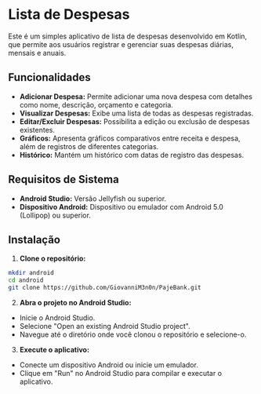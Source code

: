 # Lista de Despesas

Este é um simples aplicativo de lista de despesas desenvolvido em Kotlin, que permite aos usuários registrar e gerenciar suas despesas diárias, mensais e anuais.

## Funcionalidades

- **Adicionar Despesa:** Permite adicionar uma nova despesa com detalhes como nome, descrição, orçamento e categoria.
- **Visualizar Despesas:** Exibe uma lista de todas as despesas registradas.
- **Editar/Excluir Despesas:** Possibilita a edição ou exclusão de despesas existentes.
- **Gráficos:** Apresenta gráficos comparativos entre receita e despesa, além de registros de diferentes categorias.
- **Histórico:** Mantém um histórico com datas de registro das despesas.

## Requisitos de Sistema

- **Android Studio:** Versão Jellyfish ou superior.
- **Dispositivo Android:** Dispositivo ou emulador com Android 5.0 (Lollipop) ou superior.

## Instalação

1. **Clone o repositório:**

```bash
mkdir android
cd android
git clone https://github.com/GiovanniM3n0n/PajeBank.git
```

2. **Abra o projeto no Android Studio:**
- Inicie o Android Studio.
- Selecione "Open an existing Android Studio project".
- Navegue até o diretório onde você clonou o repositório e selecione-o.

3. **Execute o aplicativo:**
- Conecte um dispositivo Android ou inicie um emulador.
- Clique em "Run" no Android Studio para compilar e executar o aplicativo.
